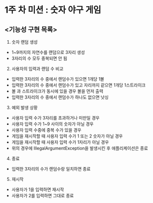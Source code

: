 # 1주 차 미션 : 숫자 야구 게임

## <기능성 구현 목록>

1. 숫자 랜덤 생성
- 1~9까지의 자연수를 랜덤으로 3자리 생성
- 3자리의 수 모두 중복되면 안 됨

2. 사용자의 입력과 랜덤 수 비교
- 입력한 3자리의 수 중에서 랜덤수가 있으면 1개당 1볼
- 입력한 3자리의 수 중에서 랜덤수가 있고 자리까지 같으면 1개당 1스트라이크
- 볼 과 스트라이크가 동시에 있을 경우 볼을 먼저 출력
- 입력한 3자리의 수 중에서 랜덤수가 하나도 없으면 낫싱

3. 예외 발생 상황
- 사용자 입력 수가 3자리를 초과하거나 미만일 경우
- 사용자 입력 수가 1~9 사이의 숫자가 아닐 경우
- 사용자 입력 수중에 중복 수가 있을 경우
- 게임을 재시작할 때 사용자 입력 수가 1 또는 2 숫자가 아닐 경우
- 게임을 재시작할 때 사용자 입력 수가 1자리가 아닐 경우
- 위의 경우에 IllegalArgumentException을 발생시킨 후 애플리케이션은 종료

4. 종료
- 입력한 3자리의 수가 랜덤수랑 일치하면 종료

5. 재시작
- 사용자가 1을 입력하면 재시작
- 사용자가 2를 입력하면 그대로 종료

